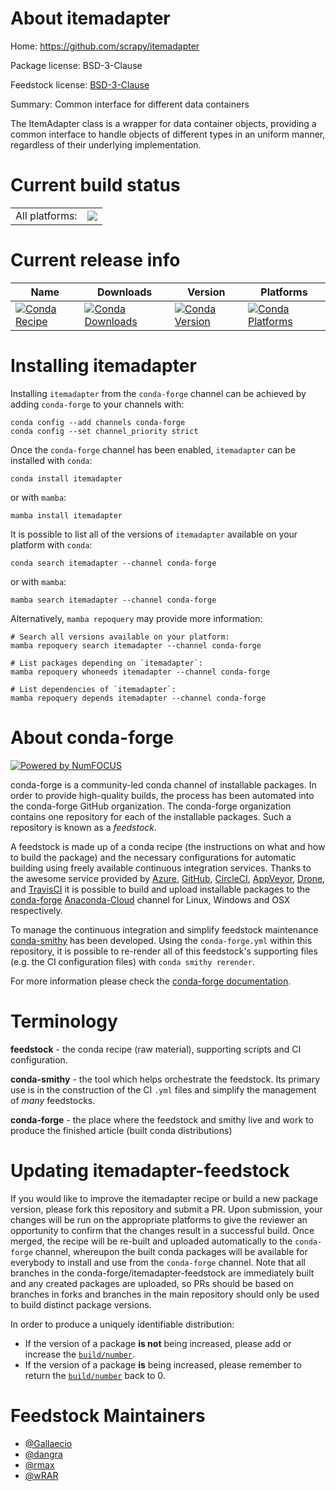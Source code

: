 About itemadapter
=================

Home: https://github.com/scrapy/itemadapter

Package license: BSD-3-Clause

Feedstock license: [BSD-3-Clause](https://github.com/conda-forge/itemadapter-feedstock/blob/main/LICENSE.txt)

Summary: Common interface for different data containers

The ItemAdapter class is a wrapper for data container objects, providing a
common interface to handle objects of different types in an uniform manner,
regardless of their underlying implementation.


Current build status
====================


<table><tr><td>All platforms:</td>
    <td>
      <a href="https://dev.azure.com/conda-forge/feedstock-builds/_build/latest?definitionId=10193&branchName=main">
        <img src="https://dev.azure.com/conda-forge/feedstock-builds/_apis/build/status/itemadapter-feedstock?branchName=main">
      </a>
    </td>
  </tr>
</table>

Current release info
====================

| Name | Downloads | Version | Platforms |
| --- | --- | --- | --- |
| [![Conda Recipe](https://img.shields.io/badge/recipe-itemadapter-green.svg)](https://anaconda.org/conda-forge/itemadapter) | [![Conda Downloads](https://img.shields.io/conda/dn/conda-forge/itemadapter.svg)](https://anaconda.org/conda-forge/itemadapter) | [![Conda Version](https://img.shields.io/conda/vn/conda-forge/itemadapter.svg)](https://anaconda.org/conda-forge/itemadapter) | [![Conda Platforms](https://img.shields.io/conda/pn/conda-forge/itemadapter.svg)](https://anaconda.org/conda-forge/itemadapter) |

Installing itemadapter
======================

Installing `itemadapter` from the `conda-forge` channel can be achieved by adding `conda-forge` to your channels with:

```
conda config --add channels conda-forge
conda config --set channel_priority strict
```

Once the `conda-forge` channel has been enabled, `itemadapter` can be installed with `conda`:

```
conda install itemadapter
```

or with `mamba`:

```
mamba install itemadapter
```

It is possible to list all of the versions of `itemadapter` available on your platform with `conda`:

```
conda search itemadapter --channel conda-forge
```

or with `mamba`:

```
mamba search itemadapter --channel conda-forge
```

Alternatively, `mamba repoquery` may provide more information:

```
# Search all versions available on your platform:
mamba repoquery search itemadapter --channel conda-forge

# List packages depending on `itemadapter`:
mamba repoquery whoneeds itemadapter --channel conda-forge

# List dependencies of `itemadapter`:
mamba repoquery depends itemadapter --channel conda-forge
```


About conda-forge
=================

[![Powered by
NumFOCUS](https://img.shields.io/badge/powered%20by-NumFOCUS-orange.svg?style=flat&colorA=E1523D&colorB=007D8A)](https://numfocus.org)

conda-forge is a community-led conda channel of installable packages.
In order to provide high-quality builds, the process has been automated into the
conda-forge GitHub organization. The conda-forge organization contains one repository
for each of the installable packages. Such a repository is known as a *feedstock*.

A feedstock is made up of a conda recipe (the instructions on what and how to build
the package) and the necessary configurations for automatic building using freely
available continuous integration services. Thanks to the awesome service provided by
[Azure](https://azure.microsoft.com/en-us/services/devops/), [GitHub](https://github.com/),
[CircleCI](https://circleci.com/), [AppVeyor](https://www.appveyor.com/),
[Drone](https://cloud.drone.io/welcome), and [TravisCI](https://travis-ci.com/)
it is possible to build and upload installable packages to the
[conda-forge](https://anaconda.org/conda-forge) [Anaconda-Cloud](https://anaconda.org/)
channel for Linux, Windows and OSX respectively.

To manage the continuous integration and simplify feedstock maintenance
[conda-smithy](https://github.com/conda-forge/conda-smithy) has been developed.
Using the ``conda-forge.yml`` within this repository, it is possible to re-render all of
this feedstock's supporting files (e.g. the CI configuration files) with ``conda smithy rerender``.

For more information please check the [conda-forge documentation](https://conda-forge.org/docs/).

Terminology
===========

**feedstock** - the conda recipe (raw material), supporting scripts and CI configuration.

**conda-smithy** - the tool which helps orchestrate the feedstock.
                   Its primary use is in the construction of the CI ``.yml`` files
                   and simplify the management of *many* feedstocks.

**conda-forge** - the place where the feedstock and smithy live and work to
                  produce the finished article (built conda distributions)


Updating itemadapter-feedstock
==============================

If you would like to improve the itemadapter recipe or build a new
package version, please fork this repository and submit a PR. Upon submission,
your changes will be run on the appropriate platforms to give the reviewer an
opportunity to confirm that the changes result in a successful build. Once
merged, the recipe will be re-built and uploaded automatically to the
`conda-forge` channel, whereupon the built conda packages will be available for
everybody to install and use from the `conda-forge` channel.
Note that all branches in the conda-forge/itemadapter-feedstock are
immediately built and any created packages are uploaded, so PRs should be based
on branches in forks and branches in the main repository should only be used to
build distinct package versions.

In order to produce a uniquely identifiable distribution:
 * If the version of a package **is not** being increased, please add or increase
   the [``build/number``](https://docs.conda.io/projects/conda-build/en/latest/resources/define-metadata.html#build-number-and-string).
 * If the version of a package **is** being increased, please remember to return
   the [``build/number``](https://docs.conda.io/projects/conda-build/en/latest/resources/define-metadata.html#build-number-and-string)
   back to 0.

Feedstock Maintainers
=====================

* [@Gallaecio](https://github.com/Gallaecio/)
* [@dangra](https://github.com/dangra/)
* [@rmax](https://github.com/rmax/)
* [@wRAR](https://github.com/wRAR/)

